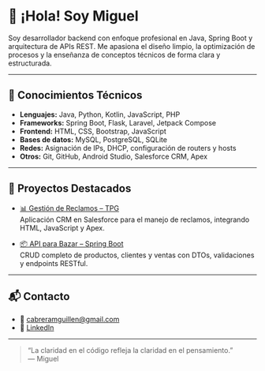 # 👋 ¡Hola! Soy Miguel

Soy desarrollador backend con enfoque profesional en Java, Spring Boot y arquitectura de APIs REST. Me apasiona el diseño limpio, la optimización de procesos y la enseñanza de conceptos técnicos de forma clara y estructurada.

---

## 🧠 Conocimientos Técnicos

- **Lenguajes:** Java, Python, Kotlin, JavaScript, PHP  
- **Frameworks:** Spring Boot, Flask, Laravel, Jetpack Compose  
- **Frontend:** HTML, CSS, Bootstrap, JavaScript  
- **Bases de datos:** MySQL, PostgreSQL, SQLite  
- **Redes:** Asignación de IPs, DHCP, configuración de routers y hosts  
- **Otros:** Git, GitHub, Android Studio, Salesforce CRM, Apex

---

## 🚀 Proyectos Destacados

- [📊 Gestión de Reclamos – TPG](https://github.com/tu-repo-tpg)  
  Aplicación CRM en Salesforce para el manejo de reclamos, integrando HTML, JavaScript y Apex.

- [📦 API para Bazar – Spring Boot](https://github.com/tu-repo-bazar)  
  CRUD completo de productos, clientes y ventas con DTOs, validaciones y endpoints RESTful.

---

## 📬 Contacto

- 📧 cabreramguillen@gmail.com
- 💼 [LinkedIn](https://www.linkedin.com/in/miguel-cabrera-guill%C3%A9n-29b45217a/)  
---

> “La claridad en el código refleja la claridad en el pensamiento.”  
> — Miguel

